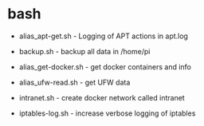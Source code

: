 # bash

- alias_apt-get.sh - Logging of APT actions in apt.log

- backup.sh - backup all data in /home/pi

- alias_get-docker.sh - get docker containers and info

- alias_ufw-read.sh - get UFW data 

- intranet.sh - create docker network called intranet

- iptables-log.sh - increase verbose logging of iptables
